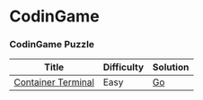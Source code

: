 CodinGame
===========

### CodinGame Puzzle

| Title                                                                            | Difficulty | Solution                             |
|----------------------------------------------------------------------------------|------------|--------------------------------------|
| [Container Terminal](https://www.codingame.com/training/easy/container-terminal) | Easy       | [Go](./puzzle/go/container-terminal) |
